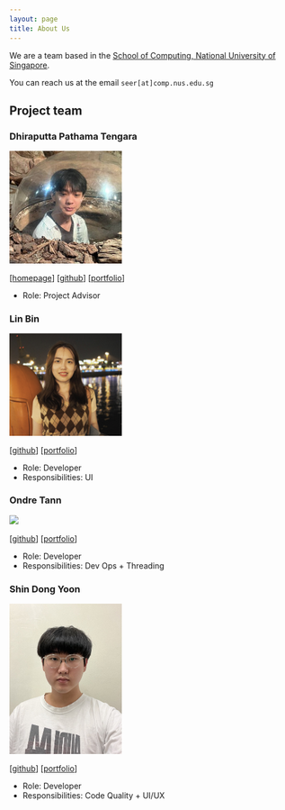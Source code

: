 ```yaml
---
layout: page
title: About Us
---
```


We are a team based in the [School of Computing, National University of Singapore](http://www.comp.nus.edu.sg).

You can reach us at the email `seer[at]comp.nus.edu.sg`

## Project team

### Dhiraputta Pathama Tengara

<img src="images/dhirapt.png" width="200px">

[[homepage](https://dhirapt-portfolio.vercel.app)]
[[github](https://github.com/DhiraPT)]
[[portfolio](team/johndoe.md)]

* Role: Project Advisor

### Lin Bin

<img src="images/linnn-7.png" width="200px">

[[github](http://github.com/linnn-7)]
[[portfolio](team/johndoe.md)]

* Role: Developer
* Responsibilities: UI

### Ondre Tann

<img src="images/ondretann.png" width="200px">

[[github](http://github.com/ondretann)]
[[portfolio](team/johndoe.md)]

* Role: Developer
* Responsibilities: Dev Ops + Threading

### Shin Dong Yoon

<img src="images/pateshin.png" width="200px">

[[github](https://github.com/PateShin)]
[[portfolio](team/johndoe.md)]

* Role: Developer
* Responsibilities: Code Quality + UI/UX
